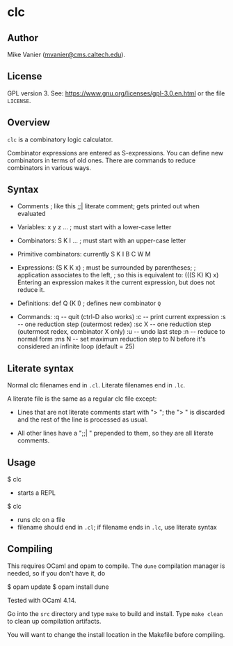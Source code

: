 # clc

## Author

Mike Vanier (mvanier@cms.caltech.edu).

## License

GPL version 3. See: https://www.gnu.org/licenses/gpl-3.0.en.html
or the file `LICENSE`.

## Overview

`clc` is a combinatory logic calculator.

Combinator expressions are entered as S-expressions.
You can define new combinators in terms of old ones.
There are commands to reduce combinators in various ways.

## Syntax

* Comments
    ; like this
    ;;| literate comment; gets printed out when evaluated

* Variables: 
    x y z ...  ; must start with a lower-case letter

* Combinators: 
    S K I ...  ; must start with an upper-case letter

* Primitive combinators:
    currently S K I B C W M

* Expressions:
    (S K K x)  ; must be surrounded by parentheses;
               ; application associates to the left,
               ; so this is equivalent to: (((S K) K) x)
    Entering an expression makes it the current expression,
    but does not reduce it.

* Definitions:
    def Q (K I)  ; defines new combinator `Q`

* Commands:
    :q     -- quit  (ctrl-D also works)
    :c     -- print current expression
    :s     -- one reduction step (outermost redex)
    :sc X  -- one reduction step (outermost redex, combinator X only)
    :u     -- undo last step
    :n     -- reduce to normal form
    :ms N  -- set maximum reduction step to N before it's considered
              an infinite loop (default = 25)

## Literate syntax

Normal clc filenames end in `.cl`.
Literate filenames end in `.lc`.

A literate file is the same as a regular clc file except:

* Lines that are not literate comments start with "> ";
  the "> " is discarded and the rest of the line is processed
  as usual.

* All other lines have a ";;| " prepended to them, so they are all
  literate comments.
    
## Usage

$ clc

  - starts a REPL
  
$ clc <filename>

  - runs clc on a file
  - filename should end in `.cl`;
    if filename ends in `.lc`, use literate syntax

## Compiling

This requires OCaml and opam to compile.  The `dune` compilation manager
is needed, so if you don't have it, do

$ opam update
$ opam install dune

Tested with OCaml 4.14.

Go into the `src` directory and type `make` to build and install.
Type `make clean` to clean up compilation artifacts.

You will want to change the install location in the Makefile before compiling.


